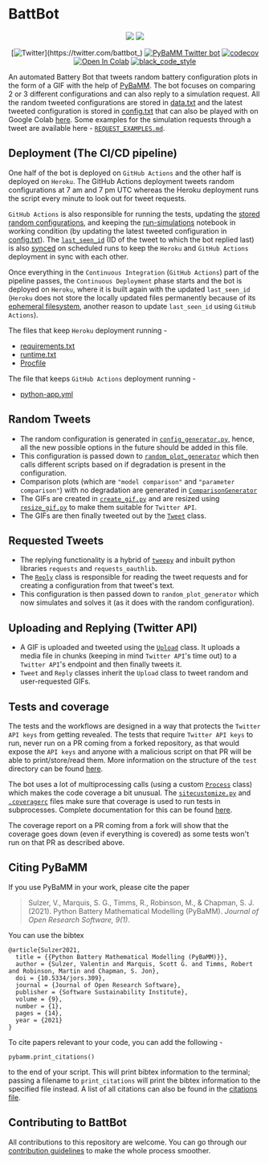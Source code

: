 # BattBot

<p align="center">
    <img src="https://user-images.githubusercontent.com/74055102/197869338-9f7a41aa-65e8-42f4-b5cf-d8480d3e2ae4.png"/>
    <img src="https://user-images.githubusercontent.com/74055102/198250858-e4e9063b-f941-45b6-9c89-34a8b95378fa.gif"/>
</p>
  
<div align="center">
  
  [![Twitter](https://img.shields.io/twitter/url/https/twitter.com/battbot_.svg?style=social&label=Follow%20@battbot_)](https://twitter.com/battbot_)
  [![PyBaMM Twitter bot](https://github.com/pybamm-team/BattBot/actions/workflows/ci.yml/badge.svg)](https://github.com/pybamm-team/BattBot/actions/workflows/ci.yml)
  [![codecov](https://codecov.io/gh/pybamm-team/BattBot/branch/main/graph/badge.svg?token=6wEJ6AiiGG)](https://codecov.io/gh/pybamm-team/BattBot)
  [![Open In Colab](https://colab.research.google.com/assets/colab-badge.svg)](https://colab.research.google.com/github/pybamm-team/BattBot/blob/main/)
  [![black_code_style](https://img.shields.io/badge/code%20style-black-000000.svg)](https://github.com/ambv/black)

</div>

An automated Battery Bot that tweets random battery configuration plots in the form of a GIF with the help of [PyBaMM](https://github.com/pybamm-team/PyBaMM). The bot focuses on comparing 2 or 3 different configurations and can also reply to a simulation request. All the random tweeted configurations are stored in [data.txt](https://github.com/pybamm-team/BattBot/blob/main/bot/data.txt) and the latest tweeted configuration is stored in [config.txt](https://github.com/pybamm-team/BattBot/blob/main/bot/config.txt) that can also be played with on Google Colab [here](https://colab.research.google.com/github/pybamm-team/BattBot/blob/main/bot/run-simulation.ipynb). Some examples for the simulation requests through a tweet are available here - [`REQUEST_EXAMPLES.md`](https://github.com/pybamm-team/BattBot/blob/main/REQUEST_EXAMPLES.md).

## Deployment (The CI/CD pipeline)

One half of the bot is deployed on `GitHub Actions` and the other half is deployed on `Heroku`. The GitHub Actions deployment tweets random configurations at 7 am and 7 pm UTC whereas the Heroku deployment runs the script every minute to look out for tweet requests. 

`GitHub Actions` is also responsible for running the tests, updating the [stored random configurations](https://github.com/pybamm-team/BattBot/blob/main/bot/data.txt), and keeping the [run-simulations](https://colab.research.google.com/github/pybamm-team/BattBot/blob/main/bot/run-simulation.ipynb) notebook in working condition (by updating the latest tweeted configuration in [config.txt](https://github.com/pybamm-team/BattBot/blob/main/bot/config.txt)). The [`last_seen_id`](https://github.com/pybamm-team/BattBot/blob/main/bot/last_seen_id.txt) (ID of the tweet to which the bot replied last) is also [synced](https://github.com/pybamm-team/BattBot/blob/main/bot/twitter_api/sync_last_seen_id.py#L20) on scheduled runs to keep the `Heroku` and `GitHub Actions` deployment in sync with each other.

Once everything in the `Continuous Integration` (`GitHub Actions`) part of the pipeline passes, the `Continuous Deployment` phase starts and the bot is deployed on `Heroku`, where it is built again with the updated `last_seen_id` (`Heroku` does not store the locally updated files permanently because of its [ephemeral filesystem](https://devcenter.heroku.com/articles/active-storage-on-heroku#ephemeral-disk), another reason to update `last_seen_id` using `GitHub Actions`).

The files that keep `Heroku` deployment running -
 - [requirements.txt](https://github.com/pybamm-team/BattBot/blob/main/requirements.txt)
 - [runtime.txt](https://github.com/pybamm-team/BattBot/blob/main/runtime.txt)
 - [Procfile](https://github.com/pybamm-team/BattBot/blob/main/Procfile)
   
The file that keeps `GitHub Actions` deployment running -
 - [python-app.yml](https://github.com/pybamm-team/BattBot/blob/main/.github/workflows/python-app.yml)

## Random Tweets

 - The random configuration is generated in [`config_generator.py`](https://github.com/pybamm-team/BattBot/blob/main/bot/plotting/config_generator.py), hence, all the new possible options in the future should be added in this file.
 - This configuration is passed down to [`random_plot_generator`](https://github.com/pybamm-team/BattBot/blob/main/bot/plotting/random_plot_generator.py#L9) which then calls different scripts based on if degradation is present in the configuration.
 - Comparison plots (which are `"model comparison"` and `"parameter comparison"`) with no degradation are generated in [`ComparisonGenerator`](https://github.com/pybamm-team/BattBot/blob/main/bot/plotting/comparison_generator.py#L7)
 - The GIFs are created in [`create_gif.py`](https://github.com/pybamm-team/BattBot/blob/main/bot/plotting/create_gif.py#L9) and are resized using [`resize_gif.py`](https://github.com/pybamm-team/BattBot/blob/main/bot/utils/resize_gif.py#L5) to make them suitable for `Twitter API`.
 - The GIFs are then finally tweeted out by the [`Tweet`](https://github.com/pybamm-team/BattBot/blob/main/bot/twitter_api/tweet_plot.py#L13) class.

## Requested Tweets

 - The replying functionality is a hybrid of [`tweepy`](https://docs.tweepy.org/en/stable/) and inbuilt python libraries `requests` and `requests_oauthlib`.
 - The [`Reply`](https://github.com/pybamm-team/BattBot/blob/main/bot/twitter_api/tweet_reply.py#L11) class is responsible for reading the tweet requests and for creating a configuration from that tweet's text.
 - This configuration is then passed down to `random_plot_generator` which now simulates and solves it (as it does with the random configuration).

## Uploading and Replying (Twitter API)

 - A GIF is uploaded and tweeted using the [`Upload`](https://github.com/pybamm-team/BattBot/blob/main/bot/twitter_api/upload.py#L13) class. It uploads a media file in chunks (keeping in mind `Twitter API`'s time out) to a `Twitter API`'s endpoint and then finally tweets it.
 - `Tweet` and `Reply` classes inherit the `Upload` class to tweet random and user-requested GIFs.

## Tests and coverage

The tests and the workflows are designed in a way that protects the `Twitter API keys` from getting revealed. The tests that require `Twitter API keys` to run, never run on a PR coming from a forked repository, as that would expose the `API keys` and anyone with a malicious script on that PR will be able to print/store/read them. More information on the structure of the `test` directory can be found [here](https://github.com/pybamm-team/BattBot/blob/main/CONTRIBUTING.md#testing).

The bot uses a lot of multiprocessing calls (using a custom [`Process`](https://github.com/pybamm-team/BattBot/blob/main/bot/utils/custom_process.py#L6) class) which makes the code coverage a bit unusual. The [`sitecustomize.py`](https://github.com/pybamm-team/BattBot/blob/main/sitecustomize.py) and [`.coveragerc`](https://github.com/pybamm-team/BattBot/blob/main/.coveragerc) files make sure that coverage is used to run tests in subprocesses. Complete documentation for this can be found [here](https://coverage.readthedocs.io/en/coverage-5.5/subprocess.html).

The coverage report on a PR coming from a fork will show that the coverage goes down (even if everything is covered) as some tests won't run on that PR as described above.

## Citing PyBaMM

If you use PyBaMM in your work, please cite the paper

> Sulzer, V., Marquis, S. G., Timms, R., Robinson, M., & Chapman, S. J. (2021). Python Battery Mathematical Modelling (PyBaMM). _Journal of Open Research Software, 9(1)_.

You can use the bibtex

```
@article{Sulzer2021,
  title = {{Python Battery Mathematical Modelling (PyBaMM)}},
  author = {Sulzer, Valentin and Marquis, Scott G. and Timms, Robert and Robinson, Martin and Chapman, S. Jon},
  doi = {10.5334/jors.309},
  journal = {Journal of Open Research Software},
  publisher = {Software Sustainability Institute},
  volume = {9},
  number = {1},
  pages = {14},
  year = {2021}
}
```

To cite papers relevant to your code, you can add the following -

```python3
pybamm.print_citations()
```

to the end of your script. This will print bibtex information to the terminal; passing a filename to `print_citations` will print the bibtex information to the specified file instead. A list of all citations can also be found in the [citations file](https://github.com/pybamm-team/PyBaMM/blob/develop/pybamm/CITATIONS.txt).

## Contributing to BattBot

All contributions to this repository are welcome. You can go through our [contribution guidelines](https://github.com/pybamm-team/BattBot/blob/main/CONTRIBUTING.md) to make the whole process smoother.
